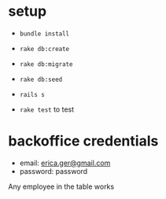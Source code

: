 # setup

- `bundle install`

- `rake db:create`

- `rake db:migrate`

- `rake db:seed`

- `rails s`

- `rake test` to test

# backoffice credentials

- email: erica.ger@gmail.com 
- password: password

Any employee in the table works
